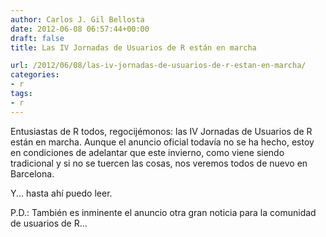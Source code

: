 ```yaml
---
author: Carlos J. Gil Bellosta
date: 2012-06-08 06:57:44+00:00
draft: false
title: Las IV Jornadas de Usuarios de R están en marcha

url: /2012/06/08/las-iv-jornadas-de-usuarios-de-r-estan-en-marcha/
categories:
- r
tags:
- r
---
```


Entusiastas de R todos, regocijémonos: las IV Jornadas de Usuarios de R están en marcha. Aunque el anuncio oficial todavía no se ha hecho, estoy en condiciones de adelantar que este invierno, como viene siendo tradicional y si no se tuercen las cosas, nos veremos todos de nuevo en Barcelona.

Y... hasta ahí puedo leer.

P.D.: También es inminente el anuncio otra gran noticia para la comunidad de usuarios de R...


